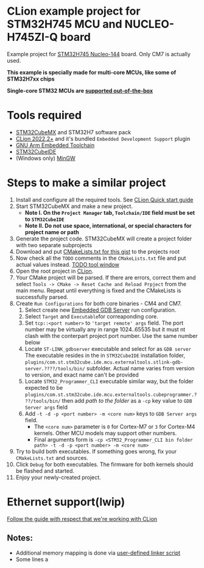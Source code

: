 CLion example project for STM32H745 MCU and NUCLEO-H745ZI-Q board
====
Example project for [STM32H745 Nucleo-144](https://www.st.com/en/evaluation-tools/nucleo-h755zi-q.html) board.
Only CM7 is actually used.

**This example is specially made for multi-core MCUs, like some of STM32H7xx chips**

**Single-core STM32 MCUs are [supported out-of-the-box](https://www.jetbrains.com/help/clion/embedded-development.html)**



Tools required
====
* [STM32CubeMX](https://www.st.com/en/development-tools/stm32cubemx.html) and STM32H7 software pack
* [CLion 2022.2+](https://www.jetbrains.com/clion/) and it's bundled `Embedded Development Support` plugin
* [GNU Arm Embedded Toolchain](https://developer.arm.com/tools-and-software/open-source-software/developer-tools/gnu-toolchain/gnu-rm)
* [STM32CubeIDE](https://www.st.com/en/development-tools/stm32cubeide.html)
* (Windows only) [MinGW](https://sourceforge.net/projects/mingw-w64/files/mingw-w64/mingw-w64-release/)

Steps to make a similar project
====
1. Install and configure all the required tools. See [CLion Quick start guide](https://www.jetbrains.com/help/clion/clion-quick-start-guide.html)
2. Start STM32CubeMX and make a new project.
    * **Note I. On the `Project Manager` tab, `Toolchain/IDE` field must be set to `STM32CubeIDE`**
    * **Note II. Do not use space, international, or special characters for project name or path**
3. Generate the project code. STM32CubeMX will create a project folder with two separate subprojects
4. Download and put [CMakeLists.txt for this gist](https://gist.github.com/elmot/c48f756c5443c4a003978db94392e00d) to the projects root
5. Now check all the `TODO` comments in the `CMakeLists.txt` file and put actual values instead.
   [TODO tool window](https://www.jetbrains.com/help/clion/todo-tool-window.html)
6. Open the root project in [CLion](https://www.jetbrains.com/help/clion/opening-reopening-and-closing-projects.html).
7. Your CMake project will be parsed. If there are errors, correct them and select `Tools -> CMake -> Reset Cache and Reload Prpject` from the main menu.
   Repeat until everything is fixed and the CMakeLists is successfully parsed.
8. Create `Run Configurations` for both core binaries - CM4 and CM7. 
    1. Select create new [Embedded GDB Server](https://www.jetbrains.com/help/clion/embedded-gdb-server.html) run configuration.
    2. Select `Target` and `Executable`for correaponding core.
    4. Set `tcp::<port number>` to `'target remote' args` field.
       The port number may be virtually any in range 1024..65535 but it must nt clash with the conterpart project port number.
       Use the same number below
    5. Locate `ST-LINK_gdbserver` executable and select for as `GDB server`
       The executable resides in the in `STM32CubeIDE` installation folder,
       `plugins/com.st.stm32cube.ide.mcu.externaltools.stlink-gdb-server.????/tools/bin/` subfolder.
       Actual name varies from version to version, and exact name can't be provided
    6. Locate `STM32_Programmer_CLI` executable similar way, but the folder expected to be
       `plugins/com.st.stm32cube.ide.mcu.externaltools.cubeprogrammer.???/tools/bin/` then add
       *path to the folder* as a `-cp` key value to `GDB Server args` field
    7. Add `-t -d -p <port number> -m <core num>` keys to `GDB Server args` field.
        * The `<core num>` parameter is `0` for Cortex-M7 or `3` for Cortex-M4 kernels. Other MCU models may support other numbers.
        * Final arguments form is `-cp <STM32_Programmer_CLI bin folder path> -t -d -p <port number> -m <core num>`
9. Try to build both executables. If something goes wrong, fix your `CMakeLists.txt` and sources.
10. Click `Debug` for both executables. The firmware for both kernels should be flashed and started.
11. Enjoy your newly-created project.

Ethernet support(lwip)
=============

[Follow the guide with respect that we're working with CLion](https://community.st.com/s/article/How-to-create-project-for-STM32H7-with-Ethernet-and-LwIP-stack-working)

Notes:
---

* Additional memory mapping is done via [user-defined linker script](CM7/STM32H745ZITX_USER.ld)
* Some lines a